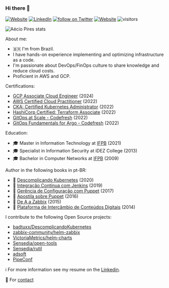 ### Hi there 👋

<a href="http://aeciopires.com"><img alt="Website" src="https://img.shields.io/badge/website-aeciopires.com-orange?style=flat&logo=google-chrome"></a>
<a href="https://www.linkedin.com/in/aeciopires/"><img alt="LinkedIn" src="https://img.shields.io/badge/LinkedIn-AecioPires-blue?style=flat&logo=linkedin"></a>
<a href="https://twitter.com/intent/follow?screen_name=aeciopires">
        <img src="https://img.shields.io/twitter/follow/aeciopires?style=social&logo=twitter"
            alt="follow on Twitter"></a>
<a href="https://gist.github.com/aeciopires"><img alt="Website" src="https://img.shields.io/badge/website-gist-orange?style=flat&logo=google-chrome"></a>
![visitors](https://komarev.com/ghpvc/?username=aeciopires&color=blue)

![Aécio Pires stats](https://github-readme-stats.vercel.app/api?username=aeciopires&show_icons=true&theme=dracula&include_all_commits=true)

<!--
**aeciopires/aeciopires** is a ✨ _special_ ✨ repository because its `README.md` (this file) appears on your GitHub profile.
-->

About me:

- 🇧🇷 I'm from Brazil.
- I have hands-on experience implementing and optimizing infrastructure as a code.
- I'm passionate about DevOps/FinOps culture to share knowledge and reduce cloud costs. 
- Proficient in AWS and GCP.

Certifications:

- [GCP Associate Cloud Engineer](https://www.credly.com/badges/65a3ee96-4786-4572-b982-81df32f5832d/public_url) (2024)
- [AWS Certified Cloud Practitioner](https://www.credly.com/badges/fa02cb3e-9b37-427f-a4f7-b67b08b2037c/public_url) (2022)
- [CKA: Certified Kubernetes Administrator](https://www.credly.com/badges/02357694-4e7e-4748-bfe6-c3ce241ea44c?source=linked_in_profile) (2022)
- [HashiCorp Certified: Terraform Associate](https://www.credly.com/badges/af08c778-58fe-403e-9bbf-619f42d6c0be/linked_in?t=riicos) (2022)
- [GitOps at Scale - Codefresh](https://www.credly.com/badges/58eb3327-0374-40ca-b52a-f2ba813eb8d5) (2022)
- [GitOps Fundamentals for Argo - Codefresh](https://www.credly.com/badges/c98524b7-d30e-4378-b98a-833b50c84496) (2022)

Education:

- 🎓 Master in Information Technology at [IFPB](https://www.ifpb.edu.br) (2021)
- 🎓 Specialist in Information Security at iDEZ College (2013)
- 🎓 Bachelor in Computer Networks at [IFPB](https://www.ifpb.edu.br) (2009)

Author in the following books in pt-BR:

- 📖 [Descomplicando Kubernetes](https://livro.descomplicandokubernetes.com.br/pt/) (2020)
- 📖 [Integração Contínua com Jenkins](https://novatec.com.br/livros/jenkins) (2019)
- 📖 [Gerência de Configuração com Puppet](https://novatec.com.br/livros/puppet) (2017)
- 📖 [Apostila sobre Puppet](https://puppet-br.github.io/apostila-puppet) (2016)
- 📖 [De A a Zabbix](https://novatec.com.br/livros/zabbix) (2015)
- 📖 [Plataforma de Intercâmbio de Conteúdos Digitais](https://pt.scribd.com/doc/123206365/Plataforma-de-Intercambio-de-Conteudos-Digitais) (2014)

I contribute to the following Open Source projects:

* [badtuxx/DescomplicandoKubernetes](https://github.com/badtuxx/DescomplicandoKubernetes)
* [zabbix-community/helm-zabbix](https://github.com/zabbix-community/helm-zabbix)
* [VictoriaMetrics/helm-charts](https://github.com/VictoriaMetrics/helm-charts)
* [Sensedia/open-tools](https://github.com/Sensedia/open-tools)
* [Sensedia/rutil](https://github.com/Sensedia/rutil)
* [adsoft](https://github.com/aeciopires/adsoft)
* [PipeConf](https://gitlab.com/aeciopires/pipeconf)

ℹ️ For more information see my resume on the [Linkedin](https://www.linkedin.com/in/aeciopires).

💬 For [contact](http://blog.aeciopires.com/contato)
